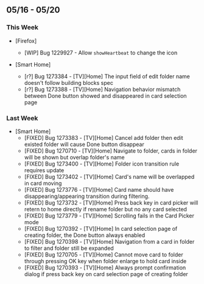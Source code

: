 ## 05/16 - 05/20 ##

### This Week ###

* [Firefox]
  - [WIP] Bug 1229927 - Allow `showHeartbeat` to change the icon

* [Smart Home]
  - [r?] Bug 1273384 - [TV][Home] The input field of edit folder name doesn't follow building blocks spec
  - [r?] Bug 1273388 - [TV][Home] Navigation behavior mismatch between Done button showed and disappeared in card selection page

### Last Week ###
* [Smart Home]
  - [FIXED] Bug 1273383 - [TV][Home] Cancel add folder then edit existed folder will cause Done button disappear
  - [FIXED] Bug 1270710 - [TV][Home] Navigate to folder, cards in folder will be shown but overlap folder's name
  - [FIXED] Bug 1273400 - [TV][Home] Folder icon transition rule requires update
  - [FIXED] Bug 1273402 - [TV][Home] Card's name will be overlapped in card moving
  - [FIXED] Bug 1273776 - [TV][Home] Card name should have disappearing/appearing transition during filtering.
  - [FIXED] Bug 1273732 - [TV][Home] Press back key in card picker will retern to home directly if rename folder but no any card selected
  - [FIXED] Bug 1273779 - [TV][Home] Scrolling fails in the Card Picker mode
  - [FIXED] Bug 1270392 - [TV][Home] In card selection page of creating folder, the Done button always enabled
  - [FIXED] Bug 1270398 - [TV][Home] Navigation from a card in folder to filter and folder still be expanded
  - [FIXED] Bug 1270705 - [TV][Home] Cannot move card to folder through pressing OK key when folder enlarge to hold card inside
  - [FIXED] Bug 1270393 - [TV][Home] Always prompt confirmation dialog if press back key on card selection page of creating folder

